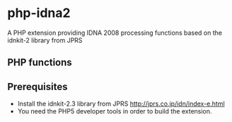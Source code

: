 # php-idna2
A PHP extension providing IDNA 2008 processing functions based on the idnkit-2 library from JPRS

PHP functions
-------------

Prerequisites
-------------

- Install the idnkit-2.3 library from JPRS http://jprs.co.jp/idn/index-e.html
- You need the PHP5 developer tools in order to build the extension.





